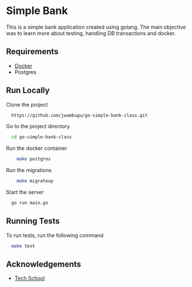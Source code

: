 # Simple Bank

This is a simple bank application created using golang. The main objective was to learn more about testing, handling DB
transactions and docker.

## Requirements

- [Docker](https://www.docker.com/products/docker-desktop)
- Postgres

## Run Locally

Clone the project

```bash
  https://github.com/jwambugu/go-simple-bank-class.git
```

Go to the project directory

```bash
  cd go-simple-bank-class
```

Run the docker container

```bash
    make postgres
```

Run the migrations

```bash
    make migrateup
```

Start the server

```bash
  go run main.go
```

## Running Tests

To run tests, run the following command

```bash
  make test
```

## Acknowledgements

- [Tech School](https://www.youtube.com/playlist?list=PLy_6D98if3ULEtXtNSY_2qN21VCKgoQAE)
